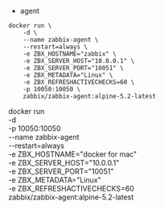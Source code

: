 - agent
```
docker run \
    -d \
    --name zabbix-agent \
    --restart=always \
    -e ZBX_HOSTNAME="zabbix" \
    -e ZBX_SERVER_HOST="10.0.0.1" \
    -e ZBX_SERVER_PORT="10051" \
    -e ZBX_METADATA="Linux" \
    -e ZBX_REFRESHACTIVECHECKS=60 \
    -p 10050:10050 \
    zabbix/zabbix-agent:alpine-5.2-latest
```

docker run \
    -d \
    -p 10050:10050 \
    --name zabbix-agent \
    --restart=always \
    -e ZBX_HOSTNAME="docker for mac" \
    -e ZBX_SERVER_HOST="10.0.0.1" \
    -e ZBX_SERVER_PORT="10051" \
    -e ZBX_METADATA="Linux" \
    -e ZBX_REFRESHACTIVECHECKS=60 \
    zabbix/zabbix-agent:alpine-5.2-latest
